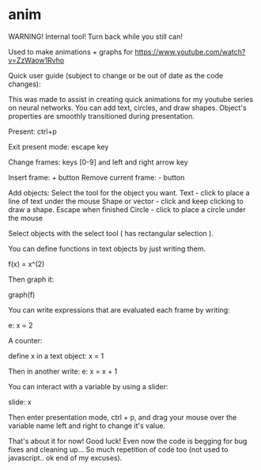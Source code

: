# anim

WARNING! Internal tool! Turn back while you still can!

Used to make animations + graphs for https://www.youtube.com/watch?v=ZzWaow1Rvho

Quick user guide (subject to change or be out of date as the code changes):

This was made to assist in creating quick animations for my youtube series on neural networks. You can add text, circles, and draw shapes. Object's properties are smoothly transitioned during presentation. 


Present: ctrl+p

Exit present mode: escape key

Change frames: keys [0-9] and left and right arrow key

Insert frame: + button
Remove current frame: - button

Add objects:
  Select the tool for the object you want.
  Text - click to place a line of text under the mouse
  Shape or vector - click and keep clicking to draw a shape. Escape when finished
  Circle - click to place a circle under the mouse

Select objects with the select tool ( has rectangular selection ).

You can define functions in text objects by just writing them.

f(x) = x^(2)

Then graph it:

graph(f)

You can write expressions that are evaluated each frame by writing:

e: x = 2

A counter:

  define x in a text object:
  x = 1

  Then in another write:
  e: x = x + 1
  
You can interact with a variable by using a slider:

slide: x

Then enter presentation mode, ctrl + p, and drag your mouse over the variable name left and right to change it's value. 

That's about it for now! Good luck! Even now the code is begging for bug fixes and cleaning up... So much repetition of code too (not used to javascript.. ok end of my excuses). 
